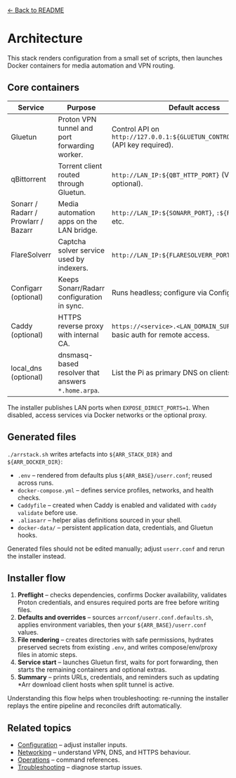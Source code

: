 [← Back to README](../README.md)

# Architecture

This stack renders configuration from a small set of scripts, then launches Docker containers for media automation and VPN routing.

## Core containers
| Service | Purpose | Default access |
| --- | --- | --- |
| Gluetun | Proton VPN tunnel and port forwarding worker. | Control API on `http://127.0.0.1:${GLUETUN_CONTROL_PORT:-8000}` (API key required). |
| qBittorrent | Torrent client routed through Gluetun. | `http://LAN_IP:${QBT_HTTP_PORT}` (VueTorrent optional). |
| Sonarr / Radarr / Prowlarr / Bazarr | Media automation apps on the LAN bridge. | `http://LAN_IP:${SONARR_PORT}`, `:${RADARR_PORT}`, etc. |
| FlareSolverr | Captcha solver service used by indexers. | `http://LAN_IP:${FLARESOLVERR_PORT}`. |
| Configarr (optional) | Keeps Sonarr/Radarr configuration in sync. | Runs headless; configure via Configarr secrets. |
| Caddy (optional) | HTTPS reverse proxy with internal CA. | `https://<service>.<LAN_DOMAIN_SUFFIX>` with basic auth for remote access. |
| local_dns (optional) | dnsmasq-based resolver that answers `*.home.arpa`. | List the Pi as primary DNS on clients. |

The installer publishes LAN ports when `EXPOSE_DIRECT_PORTS=1`. When disabled, access services via Docker networks or the optional proxy.

## Generated files
`./arrstack.sh` writes artefacts into `${ARR_STACK_DIR}` and `${ARR_DOCKER_DIR}`:
- `.env` – rendered from defaults plus `${ARR_BASE}/userr.conf`; reused across runs.
- `docker-compose.yml` – defines service profiles, networks, and health checks.
- `Caddyfile` – created when Caddy is enabled and validated with `caddy validate` before use.
- `.aliasarr` – helper alias definitions sourced in your shell.
- `docker-data/` – persistent application data, credentials, and Gluetun hooks.

Generated files should not be edited manually; adjust `userr.conf` and rerun the installer instead.

## Installer flow
1. **Preflight** – checks dependencies, confirms Docker availability, validates Proton credentials, and ensures required ports are free before writing files.
2. **Defaults and overrides** – sources `arrconf/userr.conf.defaults.sh`, applies environment variables, then your `${ARR_BASE}/userr.conf` values.
3. **File rendering** – creates directories with safe permissions, hydrates preserved secrets from existing `.env`, and writes compose/env/proxy files in atomic steps.
4. **Service start** – launches Gluetun first, waits for port forwarding, then starts the remaining containers and optional extras.
5. **Summary** – prints URLs, credentials, and reminders such as updating *Arr download client hosts when split tunnel is active.

Understanding this flow helps when troubleshooting: re-running the installer replays the entire pipeline and reconciles drift automatically.

## Related topics
- [Configuration](configuration.md) – adjust installer inputs.
- [Networking](networking.md) – understand VPN, DNS, and HTTPS behaviour.
- [Operations](operations.md) – command references.
- [Troubleshooting](troubleshooting.md) – diagnose startup issues.
